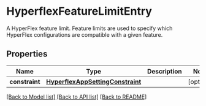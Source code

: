 # HyperflexFeatureLimitEntry

A HyperFlex feature limit.  Feature limits are used to specify which HyperFlex configurations are compatible with a given feature. 
## Properties
Name | Type | Description | Notes
------------ | ------------- | ------------- | -------------
**constraint** | [**HyperflexAppSettingConstraint**](HyperflexAppSettingConstraint.md) |  | [optional] 

[[Back to Model list]](../README.md#documentation-for-models) [[Back to API list]](../README.md#documentation-for-api-endpoints) [[Back to README]](../README.md)


